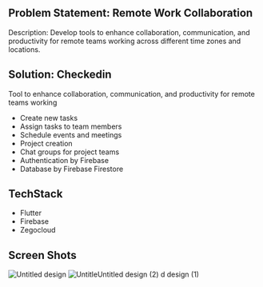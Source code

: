 ## Problem Statement: Remote Work Collaboration
Description: Develop tools to enhance collaboration, communication, and
productivity for remote teams working across different time zones and
locations.

## Solution: Checkedin 
Tool to enhance collaboration, communication, and productivity for remote teams working

* Create new tasks
* Assign tasks to team members
* Schedule events and meetings
* Project creation
* Chat groups for project teams 
* Authentication by Firebase
* Database by Firebase Firestore

## TechStack
* Flutter 
* Firebase
* Zegocloud

## Screen Shots
![Untitled design](https://github.com/TheShivamPatel/RemoteWorkCollaboration/assets/110902638/4a4eab45-5c60-4bb1-8c2c-ff7f6ec5fa31)
![Untitle![Untitled design (2)](https://github.com/TheShivamPatel/RemoteWorkCollaboration/assets/110902638/6d67da19-6c1e-4686-b652-9b4f09f8e170)
d design (1)](https://github.com/TheShivamPatel/RemoteWorkCollaboration/assets/110902638/83ec0f25-4063-4eeb-aa76-5c3981492c1f)
